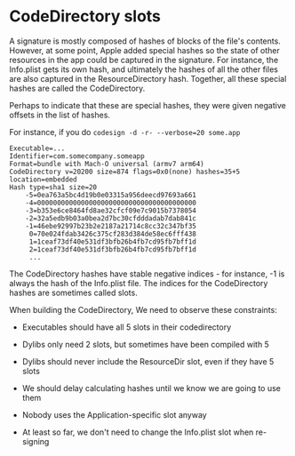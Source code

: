 # CodeDirectory slots

A signature is mostly composed of hashes of blocks of the file's contents.
However, at some point, Apple added special hashes so the state of
other resources in the app could be captured in the signature. For instance,
the Info.plist gets its own hash, and ultimately the hashes of all the other
files are also captured in the ResourceDirectory hash. Together, all these
special hashes are called the CodeDirectory.

Perhaps to indicate that these are special hashes, they were given
negative offsets in the list of hashes.

For instance, if you do `codesign -d -r- --verbose=20 some.app`

    Executable=...
    Identifier=com.somecompany.someapp
    Format=bundle with Mach-O universal (armv7 arm64)
    CodeDirectory v=20200 size=874 flags=0x0(none) hashes=35+5 location=embedded
    Hash type=sha1 size=20
        -5=0ea763a5bc4d19b0e03315a956deecd97693a661
        -4=0000000000000000000000000000000000000000
        -3=b353e6ce8464fd8ae32cfcf09e7c9015b7378054
        -2=32a5edb9b03a0bea2d7bc30cfdddadab7dab841c
        -1=46ebe92997b23b2e2187a21714c8cc32c347bf35
         0=70e024fdab3426c375cf283d384de58ec6fff438
         1=1ceaf73df40e531df3bfb26b4fb7cd95fb7bff1d
         2=1ceaf73df40e531df3bfb26b4fb7cd95fb7bff1d
         ...

The CodeDirectory hashes have stable negative indices - for instance, -1 is always
the hash of the Info.plist file. The indices for the CodeDirectory hashes are 
sometimes called slots. 

When building the CodeDirectory, We need to observe these constraints:

* Executables should have all 5 slots in their
  codedirectory

* Dylibs only need 2 slots, but sometimes have been
  compiled with 5

* Dylibs should never include the ResourceDir slot, even
  if they have 5 slots

* We should delay calculating hashes until we know we are going
  to use them

* Nobody uses the Application-specific slot anyway

* At least so far, we don't need to change the Info.plist
  slot when re-signing
